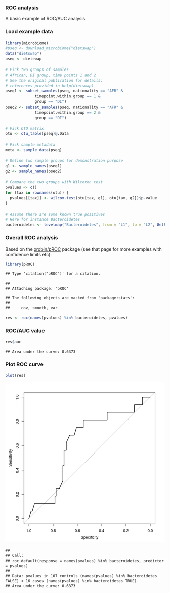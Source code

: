 ### ROC analysis

A basic example of ROC/AUC analysis.


### Load example data


```r
library(microbiome)
#pseq <- download_microbiome("dietswap")
data("dietswap")
pseq <- dietswap

# Pick two groups of samples
# African, DI group, time points 1 and 2
# See the original publication for details: 
# references provided in help(dietswap)
pseq1 <- subset_samples(pseq, nationality == "AFR" & 
		     timepoint.within.group == 1 & 
		     group == "DI")
pseq2 <- subset_samples(pseq, nationality == "AFR" & 
		     timepoint.within.group == 2 & 
		     group == "DI")

# Pick OTU matrix
otu <- otu_table(pseq)@.Data

# Pick sample metadata
meta <- sample_data(pseq)

# Define two sample groups for demonstration purpose
g1 <- sample_names(pseq1)
g2 <- sample_names(pseq2)

# Compare the two groups with Wilcoxon test
pvalues <- c()
for (tax in rownames(otu)) {
  pvalues[[tax]] <- wilcox.test(otu[tax, g1], otu[tax, g2])$p.value
}

# Assume there are some known true positives 
# Here for instance Bacteroidetes
bacteroidetes <- levelmap("Bacteroidetes", from = "L1", to = "L2", GetPhylogeny("HITChip", "filtered"))$Bacteroidetes
```


### Overall ROC analysis 

Based on the [xrobin/pROC](https://github.com/xrobin/pROC) package
(see that page for more examples with confidence limits etc):


```r
library(pROC)
```

```
## Type 'citation("pROC")' for a citation.
```

```
## 
## Attaching package: 'pROC'
```

```
## The following objects are masked from 'package:stats':
## 
##     cov, smooth, var
```

```r
res <- roc(names(pvalues) %in% bacteroidetes, pvalues)
```


### ROC/AUC value


```r
res$auc
```

```
## Area under the curve: 0.6373
```


### Plot ROC curve


```r
plot(res)
```

![plot of chunk roc-example4](figure/roc-example4-1.png)

```
## 
## Call:
## roc.default(response = names(pvalues) %in% bacteroidetes, predictor = pvalues)
## 
## Data: pvalues in 107 controls (names(pvalues) %in% bacteroidetes FALSE) < 16 cases (names(pvalues) %in% bacteroidetes TRUE).
## Area under the curve: 0.6373
```
